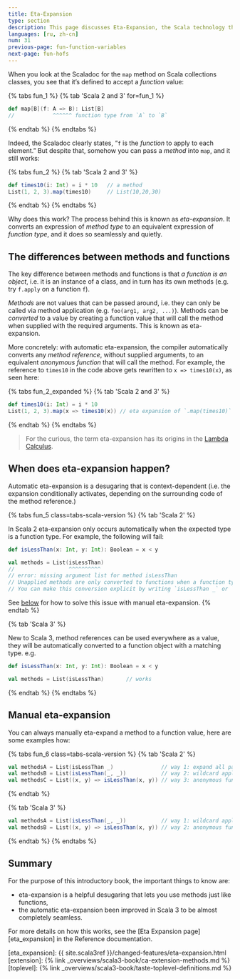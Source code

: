 ```yaml
---
title: Eta-Expansion
type: section
description: This page discusses Eta-Expansion, the Scala technology that automatically and transparently converts methods into functions.
languages: [ru, zh-cn]
num: 31
previous-page: fun-function-variables
next-page: fun-hofs
---
```



When you look at the Scaladoc for the `map` method on Scala collections classes, you see that it’s defined to accept a _function_ value:

{% tabs fun_1 %}
{% tab 'Scala 2 and 3' for=fun_1 %}

```scala
def map[B](f: A => B): List[B]
//            ^^^^^^ function type from `A` to `B`
```

{% endtab %}
{% endtabs %}

Indeed, the Scaladoc clearly states, “`f` is the _function_ to apply to each element.”
But despite that, somehow you can pass a _method_ into `map`, and it still works:

{% tabs fun_2 %}
{% tab 'Scala 2 and 3' %}

```scala
def times10(i: Int) = i * 10   // a method
List(1, 2, 3).map(times10)     // List(10,20,30)
```

{% endtab %}
{% endtabs %}

Why does this work? The process behind this is known as _eta-expansion_.
It converts an expression of _method type_ to an equivalent expression of _function type_, and it does so seamlessly and quietly.

## The differences between methods and functions

The key difference between methods and functions is that _a function is an object_, i.e. it is an instance of a class, and in turn has its own methods (e.g. try `f.apply` on a function `f`).

_Methods_ are not values that can be passed around, i.e. they can only be called via method application (e.g. `foo(arg1, arg2, ...)`). Methods can be _converted_ to a value by creating a function value that will call the method when supplied with the required arguments. This is known as eta-expansion.

More concretely: with automatic eta-expansion, the compiler automatically converts any _method reference_, without supplied arguments, to an equivalent _anonymous function_ that will call the method. For example, the reference to `times10` in the code above gets rewritten to `x => times10(x)`, as seen here:

{% tabs fun_2_expanded %}
{% tab 'Scala 2 and 3' %}

```scala
def times10(i: Int) = i * 10
List(1, 2, 3).map(x => times10(x)) // eta expansion of `.map(times10)`
```

{% endtab %}
{% endtabs %}

> For the curious, the term eta-expansion has its origins in the [Lambda Calculus](https://en.wikipedia.org/wiki/Lambda_calculus).

## When does eta-expansion happen?

Automatic eta-expansion is a desugaring that is context-dependent (i.e. the expansion conditionally activates, depending on the surrounding code of the method reference.)

{% tabs fun_5 class=tabs-scala-version %}
{% tab 'Scala 2' %}

In Scala 2 eta-expansion only occurs automatically when the expected type is a function type.
For example, the following will fail:
```scala
def isLessThan(x: Int, y: Int): Boolean = x < y

val methods = List(isLessThan)
//                 ^^^^^^^^^^
// error: missing argument list for method isLessThan
// Unapplied methods are only converted to functions when a function type is expected.
// You can make this conversion explicit by writing `isLessThan _` or `isLessThan(_,_)` instead of `isLessThan`.
```

See [below](#manual-eta-expansion) for how to solve this issue with manual eta-expansion.
{% endtab %}

{% tab 'Scala 3' %}

New to Scala 3, method references can be used everywhere as a value, they will be automatically converted to a function object with a matching type. e.g.

```scala
def isLessThan(x: Int, y: Int): Boolean = x < y

val methods = List(isLessThan)       // works
```

{% endtab %}
{% endtabs %}

## Manual eta-expansion

You can always manually eta-expand a method to a function value, here are some examples how:

{% tabs fun_6 class=tabs-scala-version %}
{% tab 'Scala 2' %}

```scala
val methodsA = List(isLessThan _)               // way 1: expand all parameters
val methodsB = List(isLessThan(_, _))           // way 2: wildcard application
val methodsC = List((x, y) => isLessThan(x, y)) // way 3: anonymous function
```

{% endtab %}

{% tab 'Scala 3' %}

```scala
val methodsA = List(isLessThan(_, _))           // way 1: wildcard application
val methodsB = List((x, y) => isLessThan(x, y)) // way 2: anonymous function
```

{% endtab %}
{% endtabs %}

## Summary

For the purpose of this introductory book, the important things to know are:

- eta-expansion is a helpful desugaring that lets you use methods just like functions,
- the automatic eta-expansion been improved in Scala 3 to be almost completely seamless.

For more details on how this works, see the [Eta Expansion page][eta_expansion] in the Reference documentation.

[eta_expansion]: {{ site.scala3ref }}/changed-features/eta-expansion.html
[extension]: {% link _overviews/scala3-book/ca-extension-methods.md %}
[toplevel]: {% link _overviews/scala3-book/taste-toplevel-definitions.md %}
